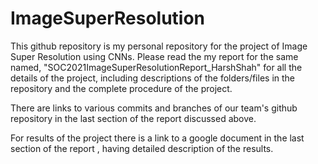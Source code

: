 # ImageSuperResolution
This github repository is my personal repository for the project of Image Super Resolution using CNNs.
Please read the my report for the same named, "SOC2021ImageSuperResolutionReport_HarshShah" for all the details of the project, including 
descriptions of the folders/files in the repository and the complete procedure of the project.

There are links to various commits and branches of our team's github repository in the last section of the report discussed above.

For results of the project there is a link to a google document in the last section of the report , having detailed description of the results.

